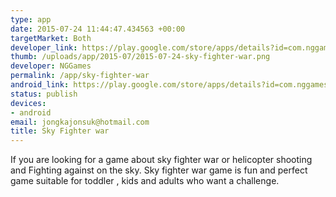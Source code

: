```yaml
--- 
type: app
date: 2015-07-24 11:44:47.434563 +00:00
targetMarket: Both
developer_link: https://play.google.com/store/apps/details?id=com.nggames.skywars
thumb: /uploads/app/2015-07/2015-07-24-sky-fighter-war.png
developer: NGGames
permalink: /app/sky-fighter-war
android_link: https://play.google.com/store/apps/details?id=com.nggames.skywars
status: publish
devices: 
- android
email: jongkajonsuk@hotmail.com
title: Sky Fighter war
---
```


If you are looking for a game about sky fighter war or helicopter shooting and Fighting against on the sky. Sky fighter war game is fun and perfect game suitable for toddler , kids and adults who want a challenge. 
